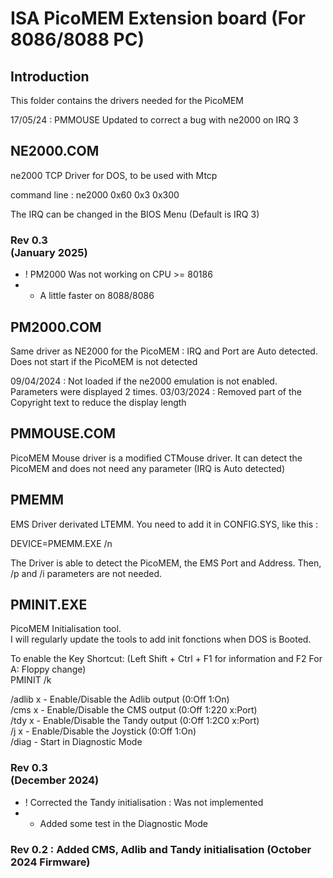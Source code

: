 # ISA PicoMEM Extension board (For 8086/8088 PC)

## Introduction
This folder contains the drivers needed for the PicoMEM

17/05/24 : PMMOUSE Updated to correct a bug with ne2000 on IRQ 3

## NE2000.COM

ne2000 TCP Driver for DOS, to be used with Mtcp

command line : ne2000 0x60 0x3 0x300

The IRQ can be changed in the BIOS Menu (Default is IRQ 3)

### Rev 0.3 <br /> (January 2025)
- ! PM2000 Was not working on CPU >= 80186
- + A little faster on 8088/8086

## PM2000.COM

Same driver as NE2000 for the PicoMEM : IRQ and Port are Auto detected.
Does not start if the PicoMEM is not detected

09/04/2024 : Not loaded if the ne2000 emulation is not enabled. Parameters were displayed 2 times.
03/03/2024 : Removed part of the Copyright text to reduce the display length

## PMMOUSE.COM

PicoMEM Mouse driver is a modified CTMouse driver.
It can detect the PicoMEM and does not need any parameter (IRQ is Auto detected)

## PMEMM

EMS Driver derivated LTEMM.
You need to add it in CONFIG.SYS, like this :

DEVICE=PMEMM.EXE /n

The Driver is able to detect the PicoMEM, the EMS Port and Address.
Then, /p and /i parameters are not needed.

## PMINIT.EXE

PicoMEM Initialisation tool.<br />
I will regularly update the tools to add init fonctions when DOS is Booted.<br />

To enable the Key Shortcut: (Left Shift + Ctrl + F1 for information and F2 For A: Floppy change)<br />
PMINIT /k

/adlib x  - Enable/Disable the Adlib output (0:Off 1:On)<br />
/cms x    - Enable/Disable the CMS output   (0:Off 1:220 x:Port)<br />
/tdy x    - Enable/Disable the Tandy output (0:Off 1:2C0 x:Port)<br />
/j x      - Enable/Disable the Joystick     (0:Off 1:On)<br />
/diag     - Start in Diagnostic Mode <br />

### Rev 0.3 <br /> (December 2024)
- ! Corrected the Tandy initialisation : Was not implemented
- + Added some test in the Diagnostic Mode

### Rev 0.2 : Added CMS, Adlib and Tandy initialisation (October 2024 Firmware)<br />



